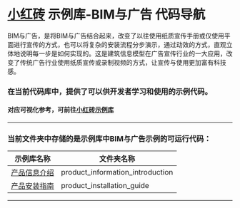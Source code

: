 # [小红砖](www.bos.xyz) 示例库-BIM与广告 代码导航


BIM与广告，是将BIM与广告结合起来，改变了以往使用纸质宣传手册或仅使用平面进行宣传的方式，也可以将复杂的安装流程分步演示，通过动效的方式，直观立体地说明每一步是如何实现的。这是建筑信息模型在广告宣传行业的一大应用，改变了传统广告行业使用纸质宣传或录制视频的方式，让宣传与使用更加富有科技感。

### 在当前代码库中，提供了可以供开发者学习和使用的示例代码。

#### 对应可视化参考，可前往[小红砖示例库](https://www.bos.xyz/examples/)

---

### 当前文件夹中存储的是示例库中BIM与广告示例的可运行代码：

示例库名称 | 文件夹名称 
------------ | ------------- 
[产品信息介绍](https://www.bos.xyz/examples/product_information_introduction.html) | product_information_introduction
[产品安装指南](https://www.bos.xyz/examples/product_installation_guide.html) | product_installation_guide

---

